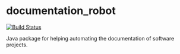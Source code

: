 # documentation_robot

[![Build Status](https://api.travis-ci.org/rovemonteux/documentation_robot.svg?branch=master)](https://travis-ci.org/rovemonteux/documentation_robot/)

Java package for helping automating the documentation of software projects.
